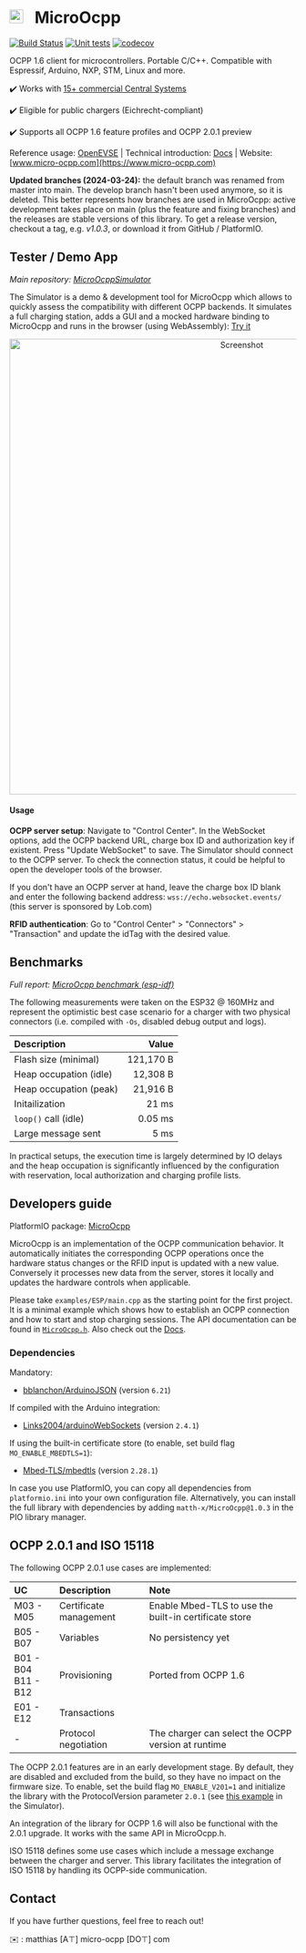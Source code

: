 # <img src="https://github.com/matth-x/MicroOcpp/assets/63792403/1c49d1ad-7afc-48d3-a54e-9aef2d4886db" alt="Icon" height="24"> &nbsp; MicroOcpp

[![Build Status]( https://github.com/matth-x/MicroOcpp/workflows/PlatformIO%20CI/badge.svg)](https://github.com/matth-x/MicroOcpp/actions)
[![Unit tests]( https://github.com/matth-x/MicroOcpp/workflows/Unit%20tests/badge.svg)](https://github.com/matth-x/MicroOcpp/actions)
[![codecov](https://codecov.io/github/matth-x/ArduinoOcpp/branch/develop/graph/badge.svg?token=UN6LO96HM7)](https://codecov.io/github/matth-x/ArduinoOcpp)

OCPP 1.6 client for microcontrollers. Portable C/C++. Compatible with Espressif, Arduino, NXP, STM, Linux and more.

:heavy_check_mark: Works with [15+ commercial Central Systems](https://www.micro-ocpp.com/#h.314525e8447cc93c_81)

:heavy_check_mark: Eligible for public chargers (Eichrecht-compliant)

:heavy_check_mark: Supports all OCPP 1.6 feature profiles and OCPP 2.0.1 preview

Reference usage: [OpenEVSE](https://github.com/OpenEVSE/ESP32_WiFi_V4.x/blob/master/src/ocpp.cpp) | Technical introduction: [Docs](https://matth-x.github.io/MicroOcpp/intro-tech) | Website: [www.micro-ocpp.com](https://www.micro-ocpp.com)

**Updated branches (2024-03-24):** the default branch was renamed from master into main. The develop branch hasn't been used anymore, so it is deleted. This better represents how branches are used in MicroOcpp: active development takes place on main (plus the feature and fixing branches) and the releases are stable versions of this library. To get a release version, checkout a tag, e.g. *v1.0.3*, or download it from GitHub / PlatformIO.

## Tester / Demo App

*Main repository: [MicroOcppSimulator](https://github.com/matth-x/MicroOcppSimulator)*

The Simulator is a demo & development tool for MicroOcpp which allows to quickly assess the compatibility with different OCPP backends. It simulates a full charging station, adds a GUI and a mocked hardware binding to MicroOcpp and runs in the browser (using WebAssembly): [Try it](https://demo.micro-ocpp.com/)

<div align="center"><img src="https://github.com/matth-x/MicroOcpp/assets/63792403/27f2819b-41fd-41a7-88a8-9e673b8a88b8" alt="Screenshot" width="800em" href="https://demo.micro-ocpp.com/"></div>

#### Usage

**OCPP server setup**: Navigate to "Control Center". In the WebSocket options, add the OCPP backend URL, charge box ID and authorization key if existent. Press "Update WebSocket" to save. The Simulator should connect to the OCPP server. To check the connection status, it could be helpful to open the developer tools of the browser.

If you don't have an OCPP server at hand, leave the charge box ID blank and enter the following backend address: `wss://echo.websocket.events/` (this server is sponsored by Lob.com)

**RFID authentication**: Go to "Control Center" > "Connectors" > "Transaction" and update the idTag with the desired value.

## Benchmarks

*Full report: [MicroOcpp benchmark (esp-idf)](https://github.com/matth-x/MicroOcpp-benchmark)*

The following measurements were taken on the ESP32 @ 160MHz and represent the optimistic best case scenario for a charger with two physical connectors (i.e. compiled with `-Os`, disabled debug output and logs).

| Description | Value |
| :--- | ---: |
| Flash size (minimal) | 121,170 B |
| Heap occupation (idle) | 12,308 B |
| Heap occupation (peak) | 21,916 B |
| Initailization | 21 ms |
| `loop()` call (idle) | 0.05 ms |
| Large message sent | 5 ms |

In practical setups, the execution time is largely determined by IO delays and the heap occupation is significantly influenced by the configuration with reservation, local authorization and charging profile lists.

## Developers guide

PlatformIO package: [MicroOcpp](https://registry.platformio.org/libraries/matth-x/MicroOcpp)

MicroOcpp is an implementation of the OCPP communication behavior. It automatically initiates the corresponding OCPP operations once the hardware status changes or the RFID input is updated with a new value. Conversely it processes new data from the server, stores it locally and updates the hardware controls when applicable.

Please take `examples/ESP/main.cpp` as the starting point for the first project. It is a minimal example which shows how to establish an OCPP connection and how to start and stop charging sessions. The API documentation can be found in [`MicroOcpp.h`](https://github.com/matth-x/MicroOcpp/blob/main/src/MicroOcpp.h). Also check out the [Docs](https://matth-x.github.io/MicroOcpp).

### Dependencies

Mandatory:

- [bblanchon/ArduinoJSON](https://github.com/bblanchon/ArduinoJson) (version `6.21`)

If compiled with the Arduino integration:

- [Links2004/arduinoWebSockets](https://github.com/Links2004/arduinoWebSockets) (version `2.4.1`)

If using the built-in certificate store (to enable, set build flag `MO_ENABLE_MBEDTLS=1`):

- [Mbed-TLS/mbedtls](https://github.com/Mbed-TLS/mbedtls) (version `2.28.1`)

In case you use PlatformIO, you can copy all dependencies from `platformio.ini` into your own configuration file. Alternatively, you can install the full library with dependencies by adding `matth-x/MicroOcpp@1.0.3` in the PIO library manager.

## OCPP 2.0.1 and ISO 15118

The following OCPP 2.0.1 use cases are implemented:

| UC | Description | Note |
| :--- | :--- | :--- |
| M03 - M05 | Certificate management | Enable Mbed-TLS to use the built-in certificate store |
| B05 - B07 | Variables | No persistency yet |
| B01 - B04<br>B11 - B12 | Provisioning | Ported from OCPP 1.6 |
| E01 - E12 | Transactions | |
| - | Protocol negotiation | The charger can select the OCPP version at runtime |

The OCPP 2.0.1 features are in an early development stage. By default, they are disabled and excluded from the build, so they have no impact on the firmware size. To enable, set the build flag `MO_ENABLE_V201=1` and initialize the library with the ProtocolVersion parameter `2.0.1`  (see [this example](https://github.com/matth-x/MicroOcppSimulator/blob/657e606c3b178d3add242935d413c72624130ff3/src/main.cpp#L43-L47) in the Simulator).

An integration of the library for OCPP 1.6 will also be functional with the 2.0.1 upgrade. It works with the same API in MicroOcpp.h.

ISO 15118 defines some use cases which include a message exchange between the charger and server. This library facilitates the integration of ISO 15118 by handling its OCPP-side communication.

## Contact

If you have further questions, feel free to reach out!

:envelope: : matthias [A⊤] micro-ocpp [DО⊤] com
